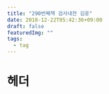 ```yaml
---
title: "290번째책 검사내전 김웅"
date: 2018-12-22T05:42:36+09:00
draft: false
featuredImg: ""
tags:
  - tag
---
```


# 헤더
